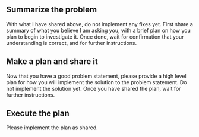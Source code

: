 ## Summarize the problem

With what I have shared above, do not implement any fixes yet.  First share a summary of what you believe I am asking you, with a brief plan on how you plan to begin to investigate it.  Once done, wait for confirmation that your understanding is correct, and for further instructions.

## Make a plan and share it

Now that you have a good problem statement, please provide a high level plan for how you will implement the solution to the problem statement.  Do not implement the solution yet.  Once you have shared the plan, wait for further instructions.

## Execute the plan

Please implement the plan as shared.